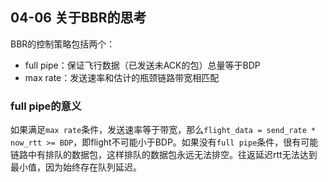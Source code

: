 ## 04-06 关于BBR的思考

BBR的控制策略包括两个：

- full pipe：保证飞行数据（已发送未ACK的包）总量等于BDP
- max rate：发送速率和估计的瓶颈链路带宽相匹配

### full pipe的意义

如果满足`max rate`条件，发送速率等于带宽，那么`flight_data = send_rate * now_rtt >= BDP`，即flight不可能小于BDP。如果没有`full pipe`条件，很有可能链路中有排队的数据包，这样排队的数据包永远无法排空。往返延迟rtt无法达到最小值，因为始终存在队列延迟。

